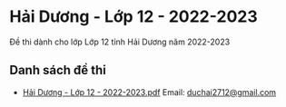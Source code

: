 # Hải Dương - Lớp 12 - 2022-2023

Đề thi dành cho lớp Lớp 12 tỉnh Hải Dương năm 2022-2023

## Danh sách đề thi

- [Hải Dương - Lớp 12 - 2022-2023.pdf](Hải%20Dương%20-%20Lớp%2012%20-%202022-2023.pdf)
Email: duchai2712@gmail.com

